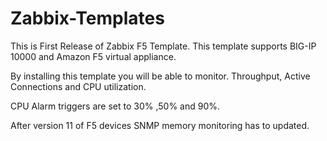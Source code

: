 # Zabbix-Templates

This is First Release of Zabbix F5 Template. This template supports BIG-IP 10000 and Amazon F5 virtual appliance.

By installing this template you will be able to monitor. Throughput, Active Connections and CPU utilization. 

CPU Alarm triggers are set to 30% ,50% and 90%.

After version 11 of F5 devices SNMP memory monitoring has to updated.
